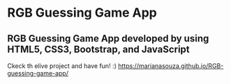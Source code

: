 # RGB Guessing Game App

## RGB Guessing Game App developed by using HTML5, CSS3, Bootstrap, and JavaScript

Ckeck th elive project and have fun! :)
https://marianasouza.github.io/RGB-guessing-game-app/
